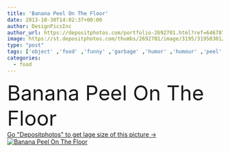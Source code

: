 ```yaml
---
title: 'Banana Peel On The Floor'
date: 2013-10-30T14:02:37+00:00
author: DesignPicsInc
author_url: https://depositphotos.com/portfolio-2692701.html?ref=64678756
image: https://st.depositphotos.com/thumbs/2692701/image/3195/31950301/api_thumb_450.jpg?forcejpeg=true
type: "post"
tags: ['object' ,'food' ,'funny' ,'garbage' ,'humor' ,'humour' ,'peel' ,'humorous' ,'banana' ,'practical' ,'slippery' ,'joke' ,'comedy' ,'anticipation' ,'comical' ,'absurd' ,'possibility' ,'probability' ,'gag' ,'slapstick' ]
categories: 
  - food
---
```

<div aling="center">
            <font size="60"> Banana Peel On The Floor</font>   
</div>
<div>
    <a href='https://st.depositphotos.com/thumbs/2692701/image/3195/31950301/api_thumb_450.jpg?forcejpeg=true?ref=64678756' target=_blank > Go "Depositphotos" to get lage size of this picture ->
        <img href='https://st.depositphotos.com/thumbs/2692701/image/3195/31950301/api_thumb_450.jpg?forcejpeg=true?ref=64678756' src='https://st.depositphotos.com/2692701/3195/i/950/depositphotos_31950301-stock-photo-banana-peel-on-the-floor.jpg?forcejpeg=true' alt='Banana Peel On The Floor' >
    </a>
</div>
